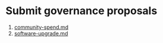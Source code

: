 # Submit governance proposals

1. [community-spend.md](submit-governance-proposals/community-spend.md "mention")
2. [software-upgrade.md](submit-governance-proposals/software-upgrade.md "mention")
